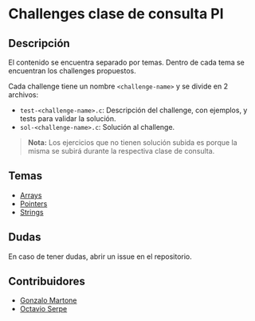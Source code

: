 # Challenges clase de consulta PI

## Descripción

El contenido se encuentra separado por temas. Dentro de cada tema se encuentran los challenges propuestos.

Cada challenge tiene un nombre `<challenge-name>` y se divide en 2 archivos:
- `test-<challenge-name>.c`: Descripción del challenge, con ejemplos, y tests para validar la solución.
- `sol-<challenge-name>.c`: Solución al challenge.

> **Nota:** Los ejercicios que no tienen solución subida es porque la misma se subirá durante la respectiva clase de consulta.


## Temas

- [Arrays](./arrays)
- [Pointers](./pointers)
- [Strings](./strings)

## Dudas

En caso de tener dudas, abrir un issue en el repositorio.

## Contribuidores
- [Gonzalo Martone](https://github.com/ImNotGone)
- [Octavio Serpe](https://github.com/OctavioSerpe)

